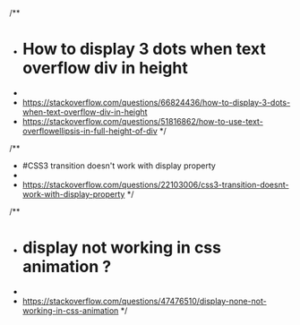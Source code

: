 /**
* # How to display 3 dots when text overflow div in height
*
* https://stackoverflow.com/questions/66824436/how-to-display-3-dots-when-text-overflow-div-in-height
* https://stackoverflow.com/questions/51816862/how-to-use-text-overflowellipsis-in-full-height-of-div
*/

/**
* #CSS3 transition doesn't work with display property
*
* https://stackoverflow.com/questions/22103006/css3-transition-doesnt-work-with-display-property
*/

/**
* # display not working in css animation ?
*
* https://stackoverflow.com/questions/47476510/display-none-not-working-in-css-animation
*/
